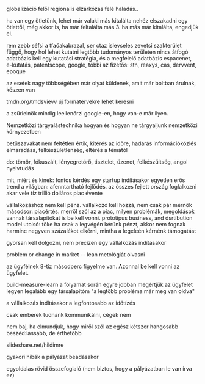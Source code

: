 globalizáció felől regionális elzárkózás felé haladás..

ha van egy ötletünk, lehet már valaki más kitalálta
nehéz elszakadni egy ötlettől, még akkor is, ha már feltalálta más
3. ha más már kitalálta, engedjük el.

rem zebb séfsi a tfaőakabrazal, ser ctaz islevseles zevetsi
szakterület függő, hogy hol lehet kutatni
legtöbb tudományos területen nincs átfogó adatbázis
kell egy kutatási stratégia, és a megfelelő adatbázis
espacenet, e-kutatás, patentscope, google, 
többi az fizetős: stn, reaxys, cas, dervvent, epoque
 
az esetek nagy többségében már olyat küldenek, amit már boltban árulnak, készen van

tmdn.org/tmdsvievv új formatervekre lehet keresni

a zsűrielnök mindig leellenőrzi google-en, hogy van-e már ilyen. 

Nemzetközi tárgyalástechnika
hogyan és hogyan ne tárgyaljunk nemzetközi környezetben

betűszavakat nem feltétlen értik, kitérés az időre, hadarás
információközlés elmaradása, felkészületlenség, eltérés a témától

do: tömör, fókuszált, lényegretörő, tisztelet, üzenet, felkészültség, angol nyelvtudás

mit, miért és kinek: fontos kérdés egy startup indításakor
egyetlen erős trend a világban: afenntartható fejlődés. az összes fejlett ország foglalkozni akar vele tíz trillió dolláros piac évente

vállalkozáshoz nem kell pénz. vállalkozó kell hozzá, nem csak pár mérnök
másodsor: piacértés. merről szól az a piac, milyen problémák, megoldások vannak
társalapítókat is be kell vonni.
prototípus
business, and dsrtibution model
utolsó: tőke
ha csak a legvégén kérünk pénzt, akkor nem fognak harminc negyven százalékot elkérni, mintha a legeleén kérnénk támogatást

gyorsan kell dolgozni, nem precízen egy vállalkozás indításakor

problem or change in market -- 
lean metológiát olvasni

az ügyfélnek 8-tíz másodperc figyelme van. Azonnal be kell vonni az ügyfelet.

build-measure-learn  a folyamat során egyre jobban megértjük az ügyfelet
legyen legalább egy társalapítóm
"a legtöbb probléma már meg van oldva"

a vállalkozás indításakor a legfontosabb az időtízés

csak emberek tudnank kommunikálni, cégek nem

nem baj, ha elmundjuk, hogy miről szól az egész kétszer
hangosabb beszéd:lassabb, de érthetőbb

slideshare.net/hildimre


gyakori hibák a pályázat beadásakor

egyoldalas rövid összefoglaló (nem biztos, hogy a pályázatban le van írva ez)
 